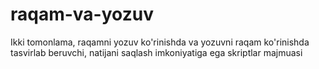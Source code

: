 # raqam-va-yozuv
Ikki tomonlama, raqamni yozuv ko'rinishda va yozuvni raqam ko'rinishda tasvirlab beruvchi, natijani saqlash imkoniyatiga ega skriptlar majmuasi

